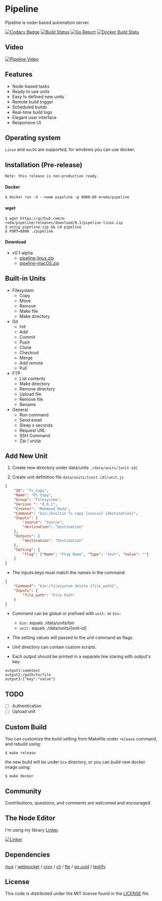 # Pipeline
Pipeline is node-based automation server.

[![Codacy Badge](https://api.codacy.com/project/badge/Grade/6d74fab6f1f148c68dce4d285339f5d2)](https://www.codacy.com/app/m-reda/pipeline?utm_source=github.com&utm_medium=referral&utm_content=m-reda/pipeline&utm_campaign=badger)
[![Build Status](https://travis-ci.org/m-reda/pipeline.svg?branch=master)](https://travis-ci.org/m-reda/pipeline)
[![Go Report](https://goreportcard.com/badge/github.com/m-reda/pipeline)](https://goreportcard.com/report/github.com/m-reda/pipeline)
[![Docker Build Statu](https://img.shields.io/badge/docker-pipeline-green.svg?style=flat)](https://hub.docker.com/r/mreda/pipeline/)


Video
-----
[![Pipeline Video](http://i.imgur.com/GRMRsQx.png)](https://youtu.be/A_upilYkrok)

Features
--------
- Node-based tasks
- Ready to use units
- Easy to defined new units
- Remote build trigger
- Scheduled builds
- Real-time build logs
- Elegant user interface
- Responsive UI

Operating system
----------------
`Linux` and `macOS` are supported, for windows you can use docker.

Installation (Pre-release)
----------------
`Note: this release is non-production ready.`
#### Docker

	$ docker run -d --name pipeline -p 8080:80 mreda/pipeline

#### wget 

	$ wget https://github.com/m-reda/pipeline/releases/download/0.1/pipeline-linux.zip
	$ unzip pipeline.zip && cd pipeline
	$ PORT=8080 ./pipeline

#### Download
- v0.1-alpha
	- [pipeline-linux.zip](https://github.com/m-reda/pipeline/releases/download/v0.1/pipeline-alpha-linux.zip)
	- [pipeline-macOS.zip](https://github.com/m-reda/pipeline/releases/download/v0.1/pipeline-alpha-macOS.zip)



Built-in Units
-------------
- Filesystem
  - Copy
  - Move
  - Remove
  - Make file
  - Make directory
- Git
  - Init
  - Add
  - Commit
  - Push
  - Clone
  - Checkout
  - Merge
  - Add remote
  - Pull
- FTP
  - List contents
  - Make directory
  - Remove directory
  - Upload file
  - Remove file
  - Rename
- General
  - Run command
  - Send email
  - Sleep x seconds
  - Request URL
  - SSH Command
  - Zip / unzip

Add New Unit
--------
1. Create new directory under data/units `./data/units/[unit-id]`

2. Create unit definition file `data/units/[unit-id]/unit.js`
```json
{
	"ID": "fs_copy",
	"Name": "FS Copy",
	"Group": "filesystem",
	"Version ": "0.0.1",
	"Creator": "Mahmoud Reda",
	"Command": "bin:/builtin fs copy {source} {destination}",
	"Inputs": {
		"source": "Source",
		"destination": "Destination"
	},
	"Outputs": {
		"destination": "Destination"
	},
	"Setting": {
		"flag": {"Name": "Flag Name", "Type": "text", "Value": ""}
	}
}
```
- The inputs keys must match the names in the command:
```json
{
	"Command": "bin:/filesystem delete {file_path}",
	"Inputs": {
		"file_path": "File Path"
	}
}
```

- Command can be global or prefixed with `unit:` or `bin:`
	- `bin:` equals ./data/units/bin
	- `unit:` equals ./data/units/[unit-id]
	

- The setting values will passed to the unit command as flags.
- Unit directory can contain custom scripts.
- Each output should be printed in a separate line staring with output's key:
	
```
output1:sometext
output2:/path/to/file
output3:{"key":"value"}
```

TODO
----
- [ ] Authentication
- [ ] Upload unit

Custom Build
------------
You can customize the build setting from Makefile under `release` command, and rebuild using:
```
$ make release
```
the new build will be under `bin` directory, or you can build new docker image using:
```
$ make docker
```


Community
---------
Contributions, questions, and comments are welcomed and encouraged.

The Node Editor
----------
I'm using my library [Linker](https://github.com/m-reda/linker).

[![Linker](https://github.com/m-reda/linker/raw/master/dist/logo.png)](https://github.com/m-reda/linker)


Dependencies
------------
[mux](https://github.com/gorilla/mux) / 
[websocket](https://github.com/gorilla/websocket) / 
[cron](https://github.com/robfig/cron) / 
[cli](https://github.com/urfave/cli) /
[ftp](https://github.com/jlaffaye/ftp) /
[go.uuid](https://github.com/satori/go.uuid) /
[testify](https://github.com/stretchr/testify)

License
-------
This code is distributed under the MIT license found in the [LICENSE](https://github.com/m-reda/pipeline/LICENSE) file.

